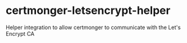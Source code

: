 # certmonger-letsencrypt-helper
Helper integration to allow certmonger to communicate with the Let's Encrypt CA
